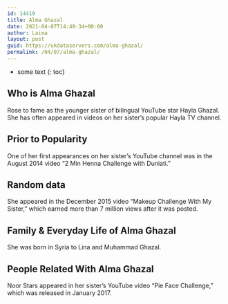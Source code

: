 ```yaml
---
id: 14419
title: Alma Ghazal
date: 2021-04-07T14:49:34+00:00
author: Laima
layout: post
guid: https://ukdataservers.com/alma-ghazal/
permalink: /04/07/alma-ghazal/
---
```


* some text
{: toc}


## Who is Alma Ghazal
                  
                  
                  
Rose to fame as the younger sister of bilingual YouTube star Hayla Ghazal. She has often appeared in videos on her sister&#8217;s popular Hayla TV channel. 
                  
              
            
              
            
                
                
                
## Prior to Popularity
                  
                  
                  
One of her first appearances on her sister&#8217;s YouTube channel was in the August 2014 video &#8220;2 Min Henna Challenge with Duniati.&#8221; 
                  
              
            
              
            
                
                
                
## Random data
                  
                  
                  
She appeared in the December 2015 video &#8220;Makeup Challenge With My Sister,&#8221; which earned more than 7 million views after it was posted. 
                  
              
            
              
            
                
                
                
## Family & Everyday Life of Alma Ghazal
                  
                  
                  
She was born in Syria to Lina and Muhammad Ghazal. 
                  
              
            
              
            
                
                
                
## People Related With Alma Ghazal
                  
                  
                  
Noor Stars appeared in her sister&#8217;s YouTube video &#8220;Pie Face Challenge,&#8221; which was released in January 2017. 
                  
              
            
              
            
                
              
            
              
              
            
            
              
            
          
          
          